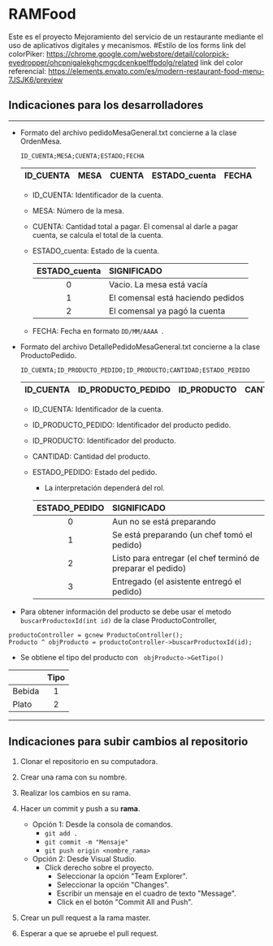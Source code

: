 # RAMFood
Este es el proyecto Mejoramiento del servicio de un restaurante mediante el uso de aplicativos digitales y mecanismos.
#Estilo de los forms
link del colorPiker: https://chrome.google.com/webstore/detail/colorpick-eyedropper/ohcpnigalekghcmgcdcenkpelffpdolg/related
link del color referencial: https://elements.envato.com/es/modern-restaurant-food-menu-7JSJK6/preview

## Indicaciones para los desarrolladores
---
* Formato del archivo pedidoMesaGeneral.txt concierne a la clase OrdenMesa.

	``` ID_CUENTA;MESA;CUENTA;ESTADO;FECHA ```

	| ID_CUENTA | MESA | CUENTA | ESTADO_cuenta | FECHA |
	|------------|------|--------|--------|-------|

	* ID_CUENTA: Identificador de la cuenta.
	* MESA: Número de la mesa.
	* CUENTA: Cantidad total a pagar. El comensal al darle a pagar cuenta, se calcula el total de la cuenta.
	* ESTADO_cuenta: Estado de la cuenta.

		| ESTADO_cuenta | SIGNIFICADO |
		|:-----------:|:------|
		| 0 | Vacio. La mesa está vacía |
		| 1 | El comensal está haciendo pedidos |
		| 2 | El comensal ya pagó la cuenta |
	* FECHA: Fecha en formato ```DD/MM/AAAA ```.

* Formato del archivo DetallePedidoMesaGeneral.txt concierne a la clase ProductoPedido.

	``` ID_CUENTA;ID_PRODUCTO_PEDIDO;ID_PRODUCTO;CANTIDAD;ESTADO_PEDIDO ```

	| ID_CUENTA | ID_PRODUCTO_PEDIDO | ID_PRODUCTO | CANTIDAD | ESTADO_PEDIDO |
	|------------|------|--------|--------|-------|

	* ID_CUENTA: Identificador de la cuenta.
	* ID_PRODUCTO_PEDIDO: Identificador del producto pedido.
	* ID_PRODUCTO: Identificador del producto.
	* CANTIDAD: Cantidad del producto.
	* ESTADO_PEDIDO: Estado del pedido. 
		* La interpretación dependerá del rol.

		| ESTADO_PEDIDO | SIGNIFICADO |
		|:-----------:|:------|
		| 0 | Aun no se está preparando |
		| 1 | Se está preparando (un chef tomó el pedido) |
		| 2 | Listo para entregar (el chef terminó de preparar el pedido) |
		| 3 | Entregado (el asistente entregó el pedido) |


* Para obtener información del producto se debe usar el metodo ` buscarProductoxId(int id)` de la clase ProductoController,
```
productoController = gcnew ProductoController();
Producto ^ objProducto = productoController->buscarProductoxId(id);
```

* Se obtiene el tipo del producto con ` objProducto->GetTipo()`

|          | Tipo | 
|----------|:----------:|
| Bebida   |     1    |
| Plato    |	2     |

---
## Indicaciones para subir cambios al repositorio
1. Clonar el repositorio en su computadora. 
2. Crear una rama con su nombre.
3. Realizar los cambios en su rama.
4. Hacer un commit y push a su **rama**. 
	- Opción 1: Desde la consola de comandos.
		- `git add .`
		- `git commit -m "Mensaje"`
		- `git push origin <nombre_rama>`
	- Opción 2: Desde Visual Studio.
		- Click derecho sobre el proyecto.
			- Seleccionar la opción "Team Explorer".
			- Seleccionar la opción "Changes".
			- Escribir un mensaje en el cuadro de texto "Message".
			- Click en el botón "Commit All and Push".

5. Crear un pull request a la rama master.
6. Esperar a que se apruebe el pull request.
